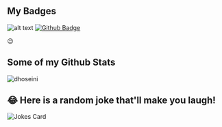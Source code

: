 ## My Badges
![alt text]([https://raw.githubusercontent.com/Schweinepriester/github-profile-achievements/main/images/badge-arctic-code-vault-small.png)
[![Github Badge](https://img.shields.io/badge/-auslie-grey?style=flat&logo=github&logoColor=white&link=https://github.com/auslie/)](https://www.github.com/auslie/) <p align='left'> 😉</p>
## Some of my Github Stats
<p align=left> <img src=https://komarev.com/ghpvc/?username=github alt=dhoseini /> </p>

## 😂 Here is a random joke that'll make you laugh!
![Jokes Card](https://readme-jokes.vercel.app/api)

